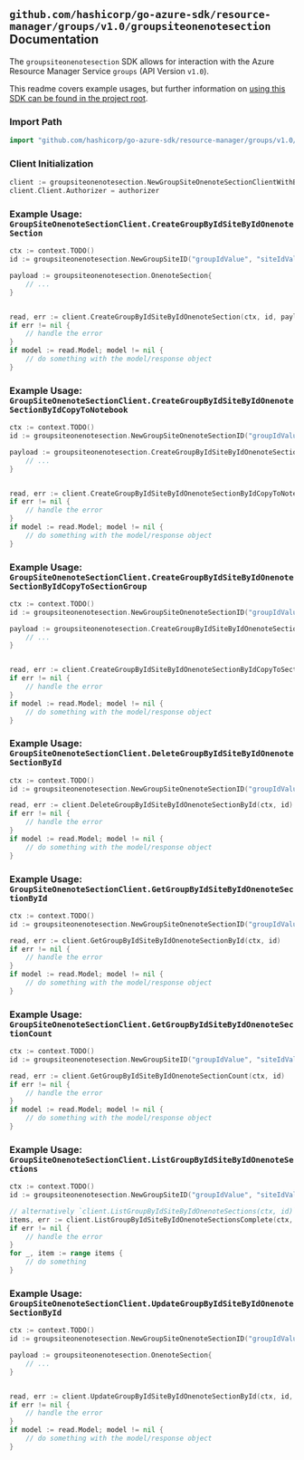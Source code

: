 
## `github.com/hashicorp/go-azure-sdk/resource-manager/groups/v1.0/groupsiteonenotesection` Documentation

The `groupsiteonenotesection` SDK allows for interaction with the Azure Resource Manager Service `groups` (API Version `v1.0`).

This readme covers example usages, but further information on [using this SDK can be found in the project root](https://github.com/hashicorp/go-azure-sdk/tree/main/docs).

### Import Path

```go
import "github.com/hashicorp/go-azure-sdk/resource-manager/groups/v1.0/groupsiteonenotesection"
```


### Client Initialization

```go
client := groupsiteonenotesection.NewGroupSiteOnenoteSectionClientWithBaseURI("https://management.azure.com")
client.Client.Authorizer = authorizer
```


### Example Usage: `GroupSiteOnenoteSectionClient.CreateGroupByIdSiteByIdOnenoteSection`

```go
ctx := context.TODO()
id := groupsiteonenotesection.NewGroupSiteID("groupIdValue", "siteIdValue")

payload := groupsiteonenotesection.OnenoteSection{
	// ...
}


read, err := client.CreateGroupByIdSiteByIdOnenoteSection(ctx, id, payload)
if err != nil {
	// handle the error
}
if model := read.Model; model != nil {
	// do something with the model/response object
}
```


### Example Usage: `GroupSiteOnenoteSectionClient.CreateGroupByIdSiteByIdOnenoteSectionByIdCopyToNotebook`

```go
ctx := context.TODO()
id := groupsiteonenotesection.NewGroupSiteOnenoteSectionID("groupIdValue", "siteIdValue", "onenoteSectionIdValue")

payload := groupsiteonenotesection.CreateGroupByIdSiteByIdOnenoteSectionByIdCopyToNotebookRequest{
	// ...
}


read, err := client.CreateGroupByIdSiteByIdOnenoteSectionByIdCopyToNotebook(ctx, id, payload)
if err != nil {
	// handle the error
}
if model := read.Model; model != nil {
	// do something with the model/response object
}
```


### Example Usage: `GroupSiteOnenoteSectionClient.CreateGroupByIdSiteByIdOnenoteSectionByIdCopyToSectionGroup`

```go
ctx := context.TODO()
id := groupsiteonenotesection.NewGroupSiteOnenoteSectionID("groupIdValue", "siteIdValue", "onenoteSectionIdValue")

payload := groupsiteonenotesection.CreateGroupByIdSiteByIdOnenoteSectionByIdCopyToSectionGroupRequest{
	// ...
}


read, err := client.CreateGroupByIdSiteByIdOnenoteSectionByIdCopyToSectionGroup(ctx, id, payload)
if err != nil {
	// handle the error
}
if model := read.Model; model != nil {
	// do something with the model/response object
}
```


### Example Usage: `GroupSiteOnenoteSectionClient.DeleteGroupByIdSiteByIdOnenoteSectionById`

```go
ctx := context.TODO()
id := groupsiteonenotesection.NewGroupSiteOnenoteSectionID("groupIdValue", "siteIdValue", "onenoteSectionIdValue")

read, err := client.DeleteGroupByIdSiteByIdOnenoteSectionById(ctx, id)
if err != nil {
	// handle the error
}
if model := read.Model; model != nil {
	// do something with the model/response object
}
```


### Example Usage: `GroupSiteOnenoteSectionClient.GetGroupByIdSiteByIdOnenoteSectionById`

```go
ctx := context.TODO()
id := groupsiteonenotesection.NewGroupSiteOnenoteSectionID("groupIdValue", "siteIdValue", "onenoteSectionIdValue")

read, err := client.GetGroupByIdSiteByIdOnenoteSectionById(ctx, id)
if err != nil {
	// handle the error
}
if model := read.Model; model != nil {
	// do something with the model/response object
}
```


### Example Usage: `GroupSiteOnenoteSectionClient.GetGroupByIdSiteByIdOnenoteSectionCount`

```go
ctx := context.TODO()
id := groupsiteonenotesection.NewGroupSiteID("groupIdValue", "siteIdValue")

read, err := client.GetGroupByIdSiteByIdOnenoteSectionCount(ctx, id)
if err != nil {
	// handle the error
}
if model := read.Model; model != nil {
	// do something with the model/response object
}
```


### Example Usage: `GroupSiteOnenoteSectionClient.ListGroupByIdSiteByIdOnenoteSections`

```go
ctx := context.TODO()
id := groupsiteonenotesection.NewGroupSiteID("groupIdValue", "siteIdValue")

// alternatively `client.ListGroupByIdSiteByIdOnenoteSections(ctx, id)` can be used to do batched pagination
items, err := client.ListGroupByIdSiteByIdOnenoteSectionsComplete(ctx, id)
if err != nil {
	// handle the error
}
for _, item := range items {
	// do something
}
```


### Example Usage: `GroupSiteOnenoteSectionClient.UpdateGroupByIdSiteByIdOnenoteSectionById`

```go
ctx := context.TODO()
id := groupsiteonenotesection.NewGroupSiteOnenoteSectionID("groupIdValue", "siteIdValue", "onenoteSectionIdValue")

payload := groupsiteonenotesection.OnenoteSection{
	// ...
}


read, err := client.UpdateGroupByIdSiteByIdOnenoteSectionById(ctx, id, payload)
if err != nil {
	// handle the error
}
if model := read.Model; model != nil {
	// do something with the model/response object
}
```
